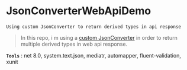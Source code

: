 # JsonConverterWebApiDemo
```
Using custom JsonConverter to return derived types in api response
```

> In this repo, i m using a [custom JsonConverter](https://learn.microsoft.com/en-us/dotnet/standard/serialization/system-text-json/converters-how-to) in order to return multiple derived types in web api response.

**`Tools`** : net 8.0, system.text.json, mediatr, automapper, fluent-validation, xunit